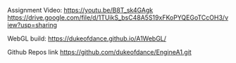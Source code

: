 Assignment Video: 
https://youtu.be/B8T_sk4GAgk
https://drive.google.com/file/d/1TUikS_bsC48A5S19xFKoPYQEGoTCcOH3/view?usp=sharing

WebGL build:
https://dukeofdance.github.io/A1WebGL/

Github Repos link
https://github.com/dukeofdance/EngineA1.git
